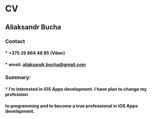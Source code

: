 # CV
## Aliaksandr Bucha

### Contact
#### * +375 29 864 48 85 (Viber)
#### * email: aliaksandr.bucha@gmail.com

### Summary:
#### * I’m interested in iOS Apps development. I have plan to change my profession 
####   to programming and to become a true professional in iOS Apps development.

